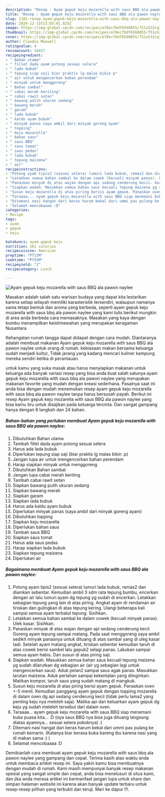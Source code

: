 ```yaml
---
description: "Resep : Ayam gepuk keju mozarella with saus BBQ ala pawon naylee Cepat"
title: "Resep : Ayam gepuk keju mozarella with saus BBQ ala pawon naylee Cepat"
slug: 1181-resep-ayam-gepuk-keju-mozarella-with-saus-bbq-ala-pawon-naylee-cepat
date: 2020-12-15T23:03:01.825Z
image: https://img-global.cpcdn.com/recipes/e78ecfbdf6560855/751x532cq70/ayam-gepuk-keju-mozarella-with-saus-bbq-ala-pawon-naylee-foto-resep-utama.jpg
thumbnail: https://img-global.cpcdn.com/recipes/e78ecfbdf6560855/751x532cq70/ayam-gepuk-keju-mozarella-with-saus-bbq-ala-pawon-naylee-foto-resep-utama.jpg
cover: https://img-global.cpcdn.com/recipes/e78ecfbdf6560855/751x532cq70/ayam-gepuk-keju-mozarella-with-saus-bbq-ala-pawon-naylee-foto-resep-utama.jpg
author: Claudia Maxwell
ratingvalue: 4
reviewcount: 16437
recipeingredient:
- " Bahan utama"
- " fillet dada ayam potong sesuai selera"
- " lada bubuk"
- " tepung siap saji biar praktis lg malas bikin p"
- " air untuk mengencerkan bahan perendam"
- " minyak untuk menggoreng"
- " Bahan sambal"
- " cabai merah keriting"
- " cabai rawit setan"
- " bawang putih ukuran sedang"
- " bawang merah"
- " garam"
- " lada bubuk"
- " kaldu ayam bubuk"
- " minyak panas saya ambil dari minyak goreng ayam"
- " topping"
- " keju mozarella"
- " bahan saus"
- " saus BBQ"
- " saus tomat"
- " saus pedas"
- " lada bubuk"
- " tepung maizena"
- " air"
recipeinstructions:
- "Potong ayam tipis2 (sesuai selera) lumuri lada bubuk, remas2 dan diamkan sebentar. Kemudian ambil 3 sdm rata tepung bumbu, encerkan dengan air lalu lumuri ayam dg tepung yg sudah di encerkan. Letakkan sebagian tepung yang lain di atas piring. Angkat ayam dr rendaman air tiriskan dan gulingkan di atas tepung kering. Ulangi beberapa kali sampai semua ayam terbalut tepung. Sisihkan."
- "Letakkan semua bahan sambal ke dalam cowek (kecuali minyak panas). Ulek kasar. Sisihkan."
- "Panaskan minyak di atas wajan dengan api sedang cenderung kecil. Goreng ayam tepung sampai matang. Pada saat menggoreng saya ambil sedikit minyak panasnya untuk dituang di atas sambal yang di uleg kasar tadi. Setelah ayam matang angkat, tiriskan sebentar kemudian taruh di atas cowek berisi sambel lalu gepuk2 selagi panas. Lakukan sampai semua ayam habis. Dan susun di atas piring saji."
- "Siapkan wadah. Masukkan semua bahan saus kecuali tepung maizena yg sudah dilarutkan dg sebagian air (air yg sebagian lagi untuk mengencerkan saus). Aduk pelan2 sampai saus agak panas. Masukkan larutan maizena. Aduk perlahan sampai kekentalan yang diinginkan. Matikan kompor, taruh saus yang sudah matang di mangkuk."
- "Susun keju mozarella di atas piring berisi ayam gepuk. Panaskan oven +-5 menit. Kemudian panggang ayam gepuk dengan topping mozarella di dalam oven dg api sedang cenderung kecil (tidak perlu lama2 yang penting keju nya meleleh saja). Matika api dan keluarkan ayam gepuk dg keju yg sudah meleleh tersebut dari dalam oven."
- "Taraaaa... ayam gepuk keju mozarella with saus BBQ siap menemani buka puasa kita... :D (oya saus BBQ nya bisa juga dituang langsung diatas ayamnya... sesuai selera pokoknya) :)"
- "Ditemani nasi hangat dari beras harum bekal dari ummi pas pulang ke rumah kemarin. (Katanya biar berasa buka bareng ibu karena nasi yang di makan sama :) )"
- "Selamat mencobaaaa :D"
categories:
- Recipe
tags:
- ayam
- gepuk
- keju

katakunci: ayam gepuk keju 
nutrition: 261 calories
recipecuisine: American
preptime: "PT13M"
cooktime: "PT55M"
recipeyield: "2"
recipecategory: Lunch

---
```



![Ayam gepuk keju mozarella with saus BBQ ala pawon naylee](https://img-global.cpcdn.com/recipes/e78ecfbdf6560855/751x532cq70/ayam-gepuk-keju-mozarella-with-saus-bbq-ala-pawon-naylee-foto-resep-utama.jpg)

Masakan adalah salah satu warisan budaya yang dapat kita lestarikan karena setiap wilayah memiliki karasteristik tersendiri, walaupun namanya sama tetapi bentuk dan aroma yang berbeda, seperti ayam gepuk keju mozarella with saus bbq ala pawon naylee yang kami tulis berikut mungkin di area anda berbeda cara memasaknya. Masakan yang kaya dengan bumbu menampilkan keistimewahan yang merupakan keragaman Nusantara



Kehangatan rumah tangga dapat didapat dengan cara mudah. Diantaranya adalah membuat makanan Ayam gepuk keju mozarella with saus BBQ ala pawon naylee untuk orang di rumah. kebiasaan makan bersama keluarga sudah menjadi kultur, Tidak jarang yang kadang mencari kuliner kampung mereka sendiri ketika di perantauan.

untuk kamu yang suka masak atau harus menyiapkan makanan untuk keluarga ada banyak variasi resep yang bisa anda buat salah satunya ayam gepuk keju mozarella with saus bbq ala pawon naylee yang merupakan makanan favorite yang mudah dengan kreasi sederhana. Pasalnya saat ini anda bisa dengan mudah menemukan resep ayam gepuk keju mozarella with saus bbq ala pawon naylee tanpa harus bersusah payah.
Berikut ini resep Ayam gepuk keju mozarella with saus BBQ ala pawon naylee yang bisa kamu tiru untuk disajikan pada keluarga tercinta. Dan sangat gampang hanya dengan 8 langkah dan 24 bahan.


<!--inarticleads1-->

##### Bahan-bahan yang perlukan membuat Ayam gepuk keju mozarella with saus BBQ ala pawon naylee:

1. Dibutuhkan  Bahan utama
1. Tambah  fillet dada ayam potong sesuai selera
1. Harus ada  lada bubuk
1. Diperlukan  tepung siap saji (biar praktis lg malas bikin :p)
1. Jangan lupa  air untuk mengencerkan bahan perendam
1. Harap siapkan  minyak untuk menggoreng
1. Dibutuhkan  Bahan sambal
1. Jangan lupa  cabai merah keriting
1. Tambah  cabai rawit setan
1. Siapkan  bawang putih ukuran sedang
1. Siapkan  bawang merah
1. Siapkan  garam
1. Siapkan  lada bubuk
1. Harus ada  kaldu ayam bubuk
1. Diperlukan  minyak panas (saya ambil dari minyak goreng ayam)
1. Dibutuhkan  topping
1. Siapkan  keju mozarella
1. Diperlukan  bahan saus
1. Tambah  saus BBQ
1. Siapkan  saus tomat
1. Harus ada  saus pedas
1. Harap siapkan  lada bubuk
1. Siapkan  tepung maizena
1. Diperlukan  air




<!--inarticleads2-->

##### Bagaimana membuat  Ayam gepuk keju mozarella with saus BBQ ala pawon naylee:

1. Potong ayam tipis2 (sesuai selera) lumuri lada bubuk, remas2 dan diamkan sebentar. Kemudian ambil 3 sdm rata tepung bumbu, encerkan dengan air lalu lumuri ayam dg tepung yg sudah di encerkan. Letakkan sebagian tepung yang lain di atas piring. Angkat ayam dr rendaman air tiriskan dan gulingkan di atas tepung kering. Ulangi beberapa kali sampai semua ayam terbalut tepung. Sisihkan.
1. Letakkan semua bahan sambal ke dalam cowek (kecuali minyak panas). Ulek kasar. Sisihkan.
1. Panaskan minyak di atas wajan dengan api sedang cenderung kecil. Goreng ayam tepung sampai matang. Pada saat menggoreng saya ambil sedikit minyak panasnya untuk dituang di atas sambal yang di uleg kasar tadi. Setelah ayam matang angkat, tiriskan sebentar kemudian taruh di atas cowek berisi sambel lalu gepuk2 selagi panas. Lakukan sampai semua ayam habis. Dan susun di atas piring saji.
1. Siapkan wadah. Masukkan semua bahan saus kecuali tepung maizena yg sudah dilarutkan dg sebagian air (air yg sebagian lagi untuk mengencerkan saus). Aduk pelan2 sampai saus agak panas. Masukkan larutan maizena. Aduk perlahan sampai kekentalan yang diinginkan. Matikan kompor, taruh saus yang sudah matang di mangkuk.
1. Susun keju mozarella di atas piring berisi ayam gepuk. Panaskan oven +-5 menit. Kemudian panggang ayam gepuk dengan topping mozarella di dalam oven dg api sedang cenderung kecil (tidak perlu lama2 yang penting keju nya meleleh saja). Matika api dan keluarkan ayam gepuk dg keju yg sudah meleleh tersebut dari dalam oven.
1. Taraaaa... ayam gepuk keju mozarella with saus BBQ siap menemani buka puasa kita... :D (oya saus BBQ nya bisa juga dituang langsung diatas ayamnya... sesuai selera pokoknya) :)
1. Ditemani nasi hangat dari beras harum bekal dari ummi pas pulang ke rumah kemarin. (Katanya biar berasa buka bareng ibu karena nasi yang di makan sama :) )
1. Selamat mencobaaaa :D




Demikianlah cara membuat ayam gepuk keju mozarella with saus bbq ala pawon naylee yang gampang dan cepat. Terima kasih atas waktu anda untuk membaca artikel resep ini. Saya yakin kamu bisa membuatnya dengan mudah di rumah. Kami masih mempunyai banyak resep makanan spesial yang sangat simple dan cepat, anda bisa menelusuri di situs kami, dan jika anda merasa artikel ini bermanfaat jangan lupa untuk share dan simpan halaman website ini karena akan banyak update terbaru untuk resep-resep pilihan yang terbukti dan teruji. Mari ke dapur !!!. 
